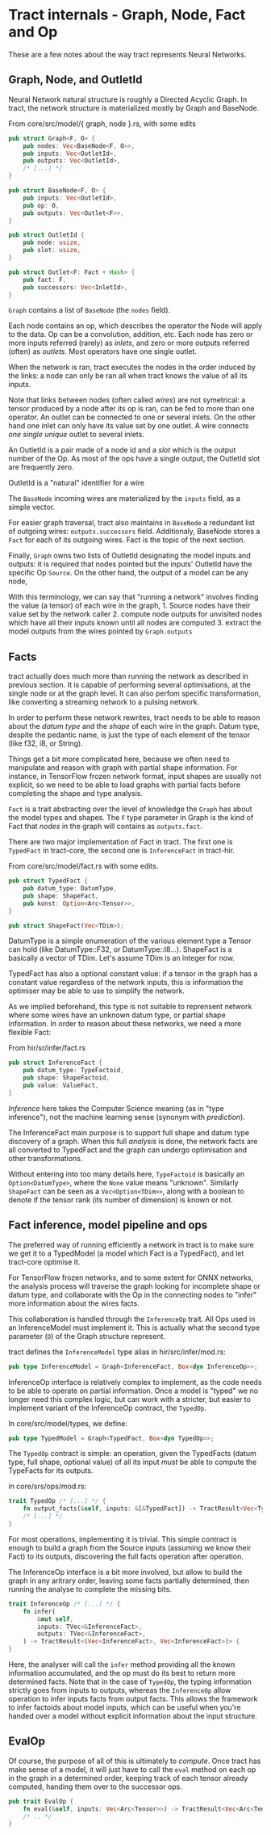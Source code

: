 # Tract internals - Graph, Node, Fact and Op

These are a few notes about the way tract represents Neural Networks.

## Graph, Node, and OutletId

Neural Network natural structure is roughly a Directed Acyclic Graph.
In tract, the network structure is materialized mostly by Graph and BaseNode.

From core/src/model/{ graph, node }.rs, with some edits

```rust
pub struct Graph<F, O> {
    pub nodes: Vec<BaseNode<F, O>>,
    pub inputs: Vec<OutletId>,
    pub outputs: Vec<OutletId>,
    /* [...] */
}

pub struct BaseNode<F, O> {
    pub inputs: Vec<OutletId>,
    pub op: O,
    pub outputs: Vec<Outlet<F>>,
}

pub struct OutletId {
    pub node: usize,
    pub slot: usize,
}

pub struct Outlet<F: Fact + Hash> {
    pub fact: F,
    pub successors: Vec<InletId>,
}
```

`Graph` contains a list of `BaseNode` (the `nodes` field).

Each node contains an op, which describes the operator the Node will apply to
the data. Op can be a convolution, addition, etc. 
Each node has zero or more inputs referred (rarely) as *inlets*, and zero or
more outputs referred (often) as *outlets*. Most operators have one single
outlet.

When the network is ran, tract executes the nodes in the order induced by the
links: a node can only be ran all when tract knows the value of all its inputs.

Note that links between nodes (often called *wires*) are not symetrical: a
tensor produced by a node after its op is ran, can be fed to more than one
operator. An outlet can be connected to one or several inlets. On the other
hand one inlet can only have its value set by one outlet. A wire connects
*one single unique* outlet to several inlets.

An OutletId is a pair made of a node id and a *slot* which is the output number
of the Op. As most of the ops have a single output, the OutletId slot are
frequently zero.

OutletId is a "natural" identifier for a wire 

The `BaseNode` incoming wires are materialized by the `inputs` field, as a
simple vector.

For easier graph traversal, tract also maintains in `BaseNode` a redundant list
of outgoing wires: `outputs.successors` field. Additionaly, BaseNode stores a
`Fact` for each of its outgoing wires. Fact is the topic of the next section.

Finally, `Graph` owns two lists of OutletId designating the model inputs and
outputs: it is required that nodes pointed but the inputs' OutletId have the
specific Op `Source`. On the other hand, the output of a model can be any
node,

With this terminology, we can say that "running a network" involves finding
the value (a tensor) of each wire in the graph, 
    1. Source nodes have their value set by the network caller
    2. compute node outputs for unvisited nodes which have all their inputs
        known until all nodes are computed
    3. extract the model outputs from the wires pointed by `Graph.outputs`

## Facts

tract actually does much more than running the network as described in previous
section. It is capable of performing several optimisations, at the single node
or at the graph level. It can also perfom specific transformation, like
converting a streaming network to a pulsing network.

In order to perform these network rewrites, tract needs to be able to reason
about the *datum type* and the *shape* of each wire in the graph. Datum type,
despite the pedantic name, is just the type of each element of the tensor (like
f32, i8, or String).

Things get a bit more complicated here, because we often need to manipulate and
reason with graph with partial shape information. For instance, in TensorFlow
frozen network format, input shapes are usually not explicit, so we need to be
able to load graphs with partial facts before completing the shape and type
analysis.

`Fact` is a trait abstracting over the level of knowledge the `Graph` has about
the model types and shapes. The `F` type parameter in Graph is the kind of Fact
that *nodes* in the graph will contains as `outputs.fact`.

There are two major implementation of Fact in tract. The first one is
`TypedFact` in tract-core, the second one is `InferenceFact` in tract-hir.

From core/src/model/fact.rs with some edits.

```rust
pub struct TypedFact {
    pub datum_type: DatumType,
    pub shape: ShapeFact,
    pub konst: Option<Arc<Tensor>>,
}

pub struct ShapeFact(Vec<TDim>);
```

DatumType is a simple enumeration of the various element type a Tensor can hold
(like DatumType::F32, or DatumType::I8...). ShapeFact is a basically a vector
of TDim. Let's assume TDim is an integer for now.

TypedFact has also a optional constant value: if a tensor in the graph has a
constant value regardless of the network inputs, this is information the
optimiser may be able to use to simplify the network.

As we implied beforehand, this type is not suitable to reprensent network where
some wires have an unknown datum type, or partial shape information. In order
to reason about these networks, we need a more flexible Fact:

From hir/sr/infer/fact.rs

```rust
pub struct InferenceFact {
    pub datum_type: TypeFactoid,
    pub shape: ShapeFactoid,
    pub value: ValueFact,
}
```

*Inference* here takes the Computer Science meaning (as in "type inference"),
not the machine learning sense (synonym with *prediction*).

The InferenceFact main purpose is to support full shape and datum type
discovery of a graph. When this full *analysis* is done, the network facts
are all converted to TypedFact and the graph can undergo optimisation and
other transformations.

Without entering into too many details here, `TypeFactoid` is basically 
an `Option<DatumType>`, where the `None` value means "unknown". Similarly
`ShapeFact` can be seen as a `Vec<Option<TDim>>`, along with a boolean to
denote if the tensor rank (its number of dimension) is known or not.

## Fact inference, model pipeline and ops

The preferred way of running efficiently a network in tract is to make sure we
get it to a TypedModel (a model which Fact is a TypedFact), and let tract-core
optimise it.

For TensorFlow frozen networks, and to some extent for ONNX networks, the
analysis process will traverse the graph looking for incomplete shape or datum
type, and collaborate with the Op in the connecting nodes to "infer" more
information about the wires facts.

This collaboration is handled through the `InferenceOp` trait. All Ops used in
an InferenceModel must implement it. This is actually what the second type
parameter (`O`) of the Graph structure represent.

tract defines the `InferenceModel` type alias in hir/src/infer/mod.rs:

```rust
pub type InferenceModel = Graph<InferenceFact, Box<dyn InferenceOp>>;
```

InferenceOp interface is relatively complex to implement, as the code needs to
be able to operate on partial information. Once a model is "typed" we no longer
need this complex logic, but can work with a stricter, but easier to implement
variant of the InferenceOp contract, the `TypedOp`.

In core/src/model/types, we define:

```rust
pub type TypedModel = Graph<TypedFact, Box<dyn TypedOp>>;
```

The `TypedOp` contract is simple: an operation, given the TypedFacts (datum 
type, full shape, optional value) of all its input *must* be able to compute
the TypeFacts for its outputs.

in core/srs/ops/mod.rs:

```rust
trait TypedOp /* [...] */ {
    fn output_facts(&self, inputs: &[&TypedFact]) -> TractResult<Vec<TypedFact>>;
    /* [...] */
}
```

For most operations, implementing it is trivial. This simple contract is enough
to build a graph from the Source inputs (assuming we know their Fact) to its
outputs, discovering the full facts operation after operation.

The InferenceOp interface is a bit more involved, but allow to build the graph
in any aritrary order, leaving some facts partially determined, then running
the analyse to complete the missing bits.

```rust
trait InferenceOp /* [...] */ {
    fn infer(
        &mut self,
        inputs: TVec<&InferenceFact>,
        outputs: TVec<&InferenceFact>,
    ) -> TractResult<(Vec<InferenceFact>, Vec<InferenceFact>)> {
}
```

Here, the analyser will call the `infer` method providing all the known
information accumulated, and the op must do its best to return more determined
facts. Note that in the case of `TypedOp`, the typing information strictly goes
from inputs to outputs, whereas the `InferenceOp` allow operation to infer
inputs facts from output facts. This allows the framework to infer factoids
about model inputs, which can be useful when you're handed over a model without
explicit information about the input structure.

## EvalOp

Of course, the purpose of all of this is ultimately to *compute*. Once tract
has make sense of a model, it will just have to call the `eval` method on
each op in the graph in a determined order, keeping track of each tensor
already computed, handing them over to the successor ops.

```rust
pub trait EvalOp {
    fn eval(&self, inputs: Vec<Arc<Tensor>>) -> TractResult<Vec<Arc<Tensor>>>;
    /* .. */
}
```
